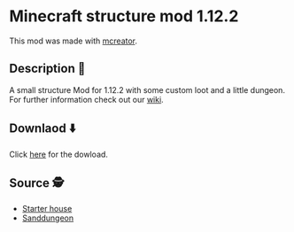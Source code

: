 # Minecraft structure mod 1.12.2
This mod was made with <a href="https://mcreator.net/">mcreator</a>.
## Description &#128216;
A small structure Mod for 1.12.2 with some custom loot and a little dungeon. For further information check out our <a href="https://github.com/MatBayern/mod_structure_minecraft/wiki">wiki</a>.
## Downlaod ⬇️
Click <a href="https://github.com/MatBayern/mod_structure_minecraft/releases/download/1.0/Little_Structures_mod_1.12.2_v1.0.jar">here</a> for the dowload.
## Source &#x1F575;
- <a href="https://www.youtube.com/watch?v=yTu8J1f0WiI">Starter house</a>
- <a href="https://www.planetminecraft.com/project/mosl-ktkay/">Sanddungeon</a> 
